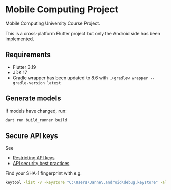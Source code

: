 # Mobile Computing Project

Mobile Computing University Course Project.

This is a cross-platform Flutter project but only the Android side has been implemented.

## Requirements
- Flutter 3.19
- JDK 17
- Gradle wrapper has been updated to 8.6 with `./gradlew wrapper --gradle-version latest`

## Generate models
If models have changed, run:
```sh
dart run build_runner build
```

## Secure API keys
See 
* [Restricting API keys](https://developers.google.com/maps/documentation/android-sdk/get-api-key#restrict_key)
* [API security best practices](https://developers.google.com/maps/api-security-best-practices)

Find your SHA-1 fingerprint with e.g.
```sh
keytool -list -v -keystore "C:\Users\Janne\.android\debug.keystore" -alias androiddebugkey -storepass android -keypass android
```